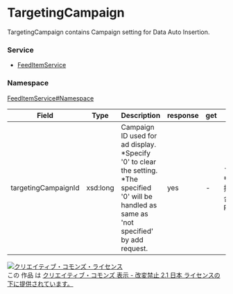 

# TargetingCampaign

TargetingCampaign contains Campaign setting for Data Auto Insertion.

### Service

+ [FeedItemService](../../services/FeedItemService.md)

### Namespace

[FeedItemService#Namespace](../../services/FeedItemService.md#namespace)

| Field | Type | Description | response | get | add | set | remove |
| ----- | ---- | ----------- | -------- | --------- | --------- | --------- | --------- |
| targetingCampaignId | xsd:long | Campaign ID used for ad display.<br/>*Specify &#39;0&#39; to clear the setting.<br/>*The specified &#39;0&#39; will be handled as same as &#39;not specified&#39; by add request. | yes | - | -<br/>※データ自動挿入の場合、Requirement | -<br/>※データ自動挿入の場合、Requirement | - | |

<a rel="license" href="http://creativecommons.org/licenses/by-nd/2.1/jp/"><img alt="クリエイティブ・コモンズ・ライセンス" style="border-width:0" src="https://i.creativecommons.org/l/by-nd/2.1/jp/88x31.png" /></a><br />この 作品 は <a rel="license" href="http://creativecommons.org/licenses/by-nd/2.1/jp/">クリエイティブ・コモンズ 表示 - 改変禁止 2.1 日本 ライセンスの下に提供されています。</a>
